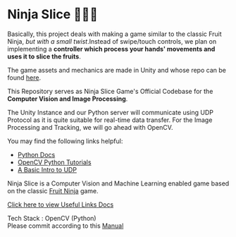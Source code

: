 # Ninja Slice 🥷🏻🍉
Basically, this project deals with making a game similar to the classic Fruit Ninja, *but with a small twist*.Instead of swipe/touch controls, we plan on implementing a **controller which process your hands' movements and uses it to slice the fruits**.

The game assets and mechanics are made in Unity and whose repo can be found [here](https://github.com/FullBrick/ninja-slice-app-core).

This Repository serves as Ninja Slice Game's Official Codebase for the **Computer Vision and Image Processing**.

The Unity Instance and our Python server will communicate using UDP Protocol as it is quite suitable for real-time data transfer. For the Image Processing and Tracking, we will go ahead with OpenCV.

You may find the following links helpful:
- [Python Docs](https://docs.python.org/3/)
- [OpenCV Python Tutorials](https://docs.opencv.org/4.5.4/d6/d00/tutorial_py_root.html)
- [A Basic Intro to UDP](https://www.khanacademy.org/computing/computers-and-internet/xcae6f4a7ff015e7d:the-internet/xcae6f4a7ff015e7d:transporting-packets/a/user-datagram-protocol-udp)
 
Ninja Slice is a Computer Vision and Machine Learning enabled game based on the classic [Fruit Ninja](https://www.halfbrick.com/games/fruit-ninja) game.

[Click here to view Useful Links Docs](https://docs.google.com/document/d/15fJlP2NSFJKuyivLBXvoTb1pPcsYlSbPkmLlY3Krxms/edit?usp=sharing)

Tech Stack : OpenCV (Python) \
Please commit according to this [Manual](http://karma-runner.github.io/latest/dev/git-commit-msg.html) 
